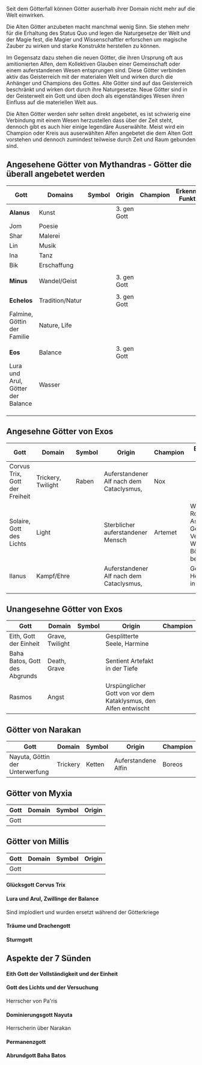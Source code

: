 
Seit dem Götterfall können Götter auserhalb ihrer Domain nicht mehr auf die Welt einwirken.

Die Alten Götter anzubeten macht manchmal wenig Sinn. Sie stehen mehr für die Erhaltung des Status Quo und legen die Naturgesetze der Welt und der Magie fest, die Magier und Wissenschaftler erforschen um magische Zauber zu wirken und starke Konstrukte herstellen zu können.

Im Gegensatz dazu stehen die neuen Götter, die ihren Ursprung oft aus amitionierten Alfen, dem Kollektiven Glauben einer Gemeinschaft oder einem auferstandenen Wesen entsprungen sind.
Diese Götter verbinden aktiv das Geisterreich mit der materialen Welt und wirken durch die Anhänger und Champions des Gottes.
Alte Götter sind auf das Geisterreich beschränkt und wirken dort durch ihre Naturgesetze.
Neue Götter sind in der Geisterwelt ein Gott und üben doch als eigenständiges Wesen ihren Einfluss auf die materiellen Welt aus.

Die Alten Götter werden sehr selten direkt angebetet, es ist schwierig eine Verbindung mit einem Wesen herzustellen dass über der Zeit steht, dennoch gibt es auch hier einige legendäre Auserwählte. Meist wird ein Champion oder Kreis aus auserwählten Alfen angebetet die dem Alten Gott vorstehen und dennoch zumindest teilweise durch Zeit und Raum gebunden sind.

## Angesehene Götter von Mythandras - Götter die überall angebetet werden

| Gott                              | Domains         | Symbol | Origin      | Champion | Erkennung Funktion |
| --------------------------------- | --------------- | ------ | ----------- | -------- | ------------------ |
| **Alanus**                        | Kunst           |        | 3. gen Gott |          |                    |
| Jom                               | Poesie          |        |             |          |                    |
| Shar                              | Malerei         |        |             |          |                    |
| Lin                               | Musik           |        |             |          |                    |
| Ina                               | Tanz            |        |             |          |                    |
| Bik                               | Erschaffung     |        |             |          |                    |
|                                   |                 |        |             |          |                    |
| **Minus**                         | Wandel/Geist    |        | 3. gen Gott |          |                    |
|                                   |                 |        |             |          |                    |
| **Echelos**                       | Tradition/Natur |        | 3. gen Gott |          |                    |
| Falmine, Göttin der Familie       | Nature, Life    |        |             |          |                    |
|                                   |                 |        |             |          |                    |
| **Eos**                           | Balance         |        | 3. gen Gott |          |                    |
| Lura und Arul, Götter der Balance | Wasser          |        |             |          |                    |
|                                   |                 |        |             |          |                    |
|                                   |                 |        |             |          |                    |
|                                   |                 |        |             |          |                    |

## Angesehne Götter von Exos

| Gott                           | Domain             | Symbol | Origin                                   | Champion | Erkennung Funktion                                                            |
| ------------------------------ | ------------------ | ------ | ---------------------------------------- | -------- | ----------------------------------------------------------------------------- |
| Corvus Trix, Gott der Freiheit | Trickery, Twilight | Raben  | Auferstandener Alf nach dem Cataclysmus, | Nox      |                                                                               |
| Solaire, Gott des Lichts       | Light              |        | Sterblicher auferstandener Mensch        | Artemet  | Weiße Roben, Assistieren Gerechtigkeit Verträge, Wahrheit, das Böse bekämpfen |
| Ilanus                         | Kampf/Ehre         |        | Auferstandener Alf nach dem Cataclysmus, |          | Gelangweilter Headmaster in Siris                                             |
|                                |                    |        |                                          |          |                                                                               |
|                                |                    |        |                                          |          |                                                                               |

## Unangesehne Götter von Exos
| Gott                          | Domain          | Symbol | Origin                                                          | Champion |
| ----------------------------- | --------------- | ------ | --------------------------------------------------------------- | -------- |
| Eith, Gott der Einheit        | Grave, Twilight |        | Gesplitterte Seele, Harmine                                     |          |
| Baha Batos, Gott des Abgrunds | Death, Grave    |        | Sentient Artefakt in der Tiefe                                  |          |
| Rasmos                        | Angst           |        | Urspünglicher Gott von vor dem Kataklysmus, den Alfen entwischt |          |




## Götter von Narakan

| Gott                            | Domain   | Symbol | Origin              | Champion |
| ------------------------------- | -------- | ------ | ------------------- | -------- |
| Nayuta, Göttin der Unterwerfung | Trickery | Ketten | Auferstandene Alfin | Boreos   |

## Götter von Myxia

| Gott  | Domain | Symbol | Origin |
| ----- | ------ | ------ | ------ |
| Gott  |        |        |        |

## Götter von Millis

| Gott | Domain | Symbol | Origin |
| ---- | ------ | ------ | ------ |
| Gott |        |        |        |



#### Glücksgott Corvus Trix

#### Lura und Arul, Zwillinge der Balance
Sind implodiert und wurden ersetzt während der Götterkriege

#### Träume und Drachengott

#### Sturmgott

## Aspekte der 7 Sünden
#### Eith Gott der Vollständigkeit und der Einheit

#### Gott des Lichts und der Versuchung 
Herrscher von Pa'ris

#### Dominierungsgott Nayuta
Herrscherin über Narakan

#### Permanenzgott

#### Abrundgott Baha Batos